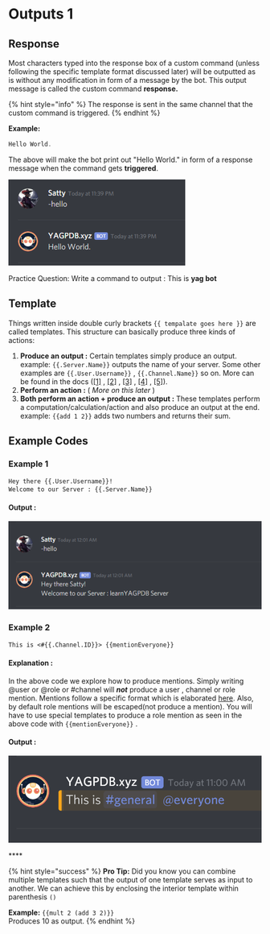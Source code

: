 # Outputs 1

## Response

Most characters typed into the response box of a custom command \(unless following the specific template format discussed later\) will be outputted as is without any modification in form of a message by the bot. This output message is called the custom command **response.** 

{% hint style="info" %}
The response is sent in the same channel that the custom command is triggered.
{% endhint %}

**Example:**

```go
Hello World. 
```

The above will make the bot print out "Hello World." in form of a response message when the command gets **triggered**.

![](../../.gitbook/assets/image%20%283%29.png)

Practice Question: Write a command to output : This is **yag bot**

## Template

Things written inside double curly brackets `{{ tempalate goes here }}` are called templates. This structure can basically produce three kinds of actions:

1.  **Produce an output :** Certain templates simply produce an output.  example: `{{.Server.Name}}` outputs the name of your server. Some other examples are `{{.User.Username}}` , `{{.Channel.Name}}` so on. More can be found in the docs \([\[1\]](https://docs.yagpdb.xyz/reference/templates#guild-server) , [\[2\]](https://docs.yagpdb.xyz/reference/templates#channel) , [\[3\]](https://docs.yagpdb.xyz/reference/templates#message) , [\[4\]](https://docs.yagpdb.xyz/reference/templates#member) , [\[5\]](https://docs.yagpdb.xyz/reference/templates#user)\).  
2.  **Perform an action :** \( _More on this later_ \) 
3. **Both perform an action + produce an output :**  These templates perform a computation/calculation/action and also produce an output at the end. example: `{{add 1 2}}` adds two numbers and returns their sum.

## Example Codes 

### Example 1

```text
Hey there {{.User.Username}}!
Welcome to our Server : {{.Server.Name}}
```

#### Output :

![](../../.gitbook/assets/image%20%287%29.png)

### Example 2

```text
This is <#{{.Channel.ID}}> {{mentionEveryone}}
```

#### Explanation :

In the above code we explore how to produce mentions. Simply writing @user or @role or \#channel will _**not**_ produce a user , channel or role mention. Mentions follow a specific format which is elaborated [here](https://docs.yagpdb.xyz/reference/templates#mentions). Also, by default role mentions will be escaped\(not produce a mention\). You will have to use special templates to produce a role mention as seen in the above code with `{{mentionEveryone}}` .

#### Output :

![](../../.gitbook/assets/image%20%285%29.png)

\*\*\*\*

{% hint style="success" %}
**Pro Tip:** Did you know you can combine multiple templates such that the output of one template serves as input to another. We can achieve this by enclosing the interior template within parenthesis `()`

**Example:**  `{{mult 2 (add 3 2)}}`  
Produces 10 as output.
{% endhint %}



